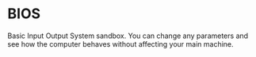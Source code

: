 # BIOS
Basic Input Output System sandbox. You can change any parameters and see how the computer behaves without affecting your main machine.
